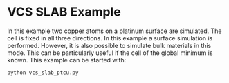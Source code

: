 # VCS SLAB Example
In this example two copper atoms on a platinum surface are simulated. The cell is fixed in all three directions. In this example a surface simulation is performed. However, it is also possible to simulate bulk materials in this mode. This can be particularly useful if the cell of the global minimum is known. This example can be started with:
```bash
python vcs_slab_ptcu.py
```


